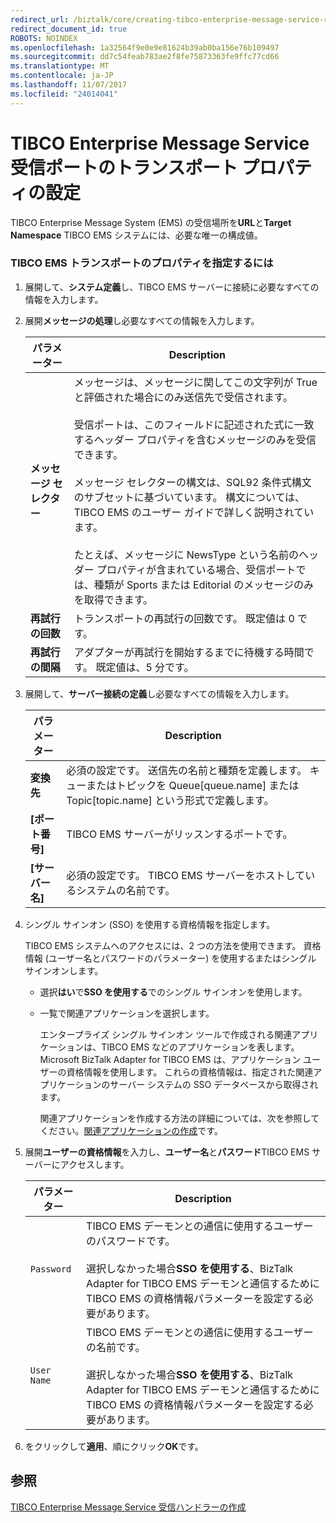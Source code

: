 ```yaml
---
redirect_url: /biztalk/core/creating-tibco-enterprise-message-service-receive-handlers/
redirect_document_id: true
ROBOTS: NOINDEX
ms.openlocfilehash: 1a32564f9e0e9e81624b39ab0ba156e76b109497
ms.sourcegitcommit: dd7c54feab783ae2f8fe75873363fe9ffc77cd66
ms.translationtype: MT
ms.contentlocale: ja-JP
ms.lasthandoff: 11/07/2017
ms.locfileid: "24014041"
---
```

# <a name="setting-tibco-enterprise-message-service-transport-properties-for-the-receive-port"></a>TIBCO Enterprise Message Service 受信ポートのトランスポート プロパティの設定
TIBCO Enterprise Message System (EMS) の受信場所を**URL**と**Target Namespace** TIBCO EMS システムには、必要な唯一の構成値。  
  
### <a name="to-specify-tibco-ems-transport-properties"></a>TIBCO EMS トランスポートのプロパティを指定するには  
  
1.  展開して、**システム定義**し、TIBCO EMS サーバーに接続に必要なすべての情報を入力します。  
  
2.  展開**メッセージの処理**し必要なすべての情報を入力します。  
  
    |パラメーター|Description|  
    |---------------|-----------------|  
    |**メッセージ セレクター**|メッセージは、メッセージに関してこの文字列が True と評価された場合にのみ送信先で受信されます。<br /><br /> 受信ポートは、このフィールドに記述された式に一致するヘッダー プロパティを含むメッセージのみを受信できます。<br /><br /> メッセージ セレクターの構文は、SQL92 条件式構文のサブセットに基づいています。 構文については、TIBCO EMS のユーザー ガイドで詳しく説明されています。<br /><br /> たとえば、メッセージに NewsType という名前のヘッダー プロパティが含まれている場合、受信ポートでは、種類が Sports または Editorial のメッセージのみを取得できます。|  
    |**再試行の回数**|トランスポートの再試行の回数です。 既定値は 0 です。|  
    |**再試行の間隔**|アダプターが再試行を開始するまでに待機する時間です。 既定値は、5 分です。|  
  
3.  展開して、**サーバー接続の定義**し必要なすべての情報を入力します。  
  
    |パラメーター|Description|  
    |---------------|-----------------|  
    |**変換先**|必須の設定です。 送信先の名前と種類を定義します。 キューまたはトピックを Queue[queue.name] または Topic[topic.name] という形式で定義します。|  
    |**[ポート番号]**|TIBCO EMS サーバーがリッスンするポートです。|  
    |**[サーバー名]**|必須の設定です。 TIBCO EMS サーバーをホストしているシステムの名前です。|  
  
4.  シングル サインオン (SSO) を使用する資格情報を指定します。  
  
     TIBCO EMS システムへのアクセスには、2 つの方法を使用できます。 資格情報 (ユーザー名とパスワードのパラメーター) を使用するまたはシングル サインオンします。  
  
    -   選択**はい**で**SSO を使用する**でのシングル サインオンを使用します。  
  
    -   一覧で関連アプリケーションを選択します。  
  
         エンタープライズ シングル サインオン ツールで作成される関連アプリケーションは、TIBCO EMS などのアプリケーションを表します。 Microsoft BizTalk Adapter for TIBCO EMS は、アプリケーション ユーザーの資格情報を使用します。 これらの資格情報は、指定された関連アプリケーションのサーバー システムの SSO データベースから取得されます。  
  
         関連アプリケーションを作成する方法の詳細については、次を参照してください。[関連アプリケーションの作成](../core/creating-affiliate-applications5.md)です。  
  
5.  展開**ユーザーの資格情報**を入力し、**ユーザー名**と**パスワード**TIBCO EMS サーバーにアクセスします。  
  
    |パラメーター|Description|  
    |---------------|-----------------|  
    |`Password`|TIBCO EMS デーモンとの通信に使用するユーザーのパスワードです。<br /><br /> 選択しなかった場合**SSO を使用する**、BizTalk Adapter for TIBCO EMS デーモンと通信するために TIBCO EMS の資格情報パラメーターを設定する必要があります。|  
    |`User Name`|TIBCO EMS デーモンとの通信に使用するユーザーの名前です。<br /><br /> 選択しなかった場合**SSO を使用する**、BizTalk Adapter for TIBCO EMS デーモンと通信するために TIBCO EMS の資格情報パラメーターを設定する必要があります。|  
  
6.  をクリックして**適用**、順にクリック**OK**です。  
  
## <a name="see-also"></a>参照  
  [TIBCO Enterprise Message Service 受信ハンドラーの作成](../core/creating-tibco-enterprise-message-service-receive-handlers.md)